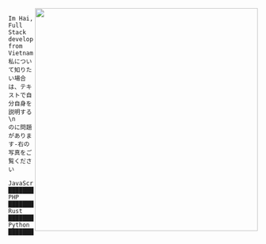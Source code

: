 <img align="right" width=450 src="https://github-readme-stats.vercel.app/api/top-langs/?username=whoishina&theme=midnight-purple&layout=compact&bg_color=0D1117&hide_border=true" />

```
Im Hai, Full Stack developer from Vietnam
私について知りたい場合は、テキストで自分自身を説明する\n
のに問題があります-右の写真をご覧ください
```

```text
JavaScript       ███████████████████████▓░
PHP              █████████████████████▓░░░
Rust             ████████████░░░░░░░░░░░░░
Python           ████████████████████░░░░░
```
